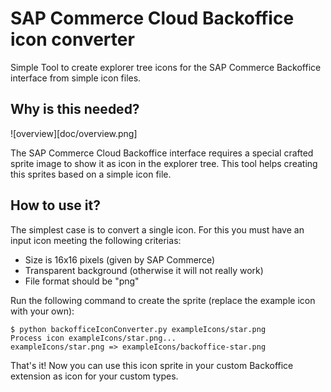 # SAP Commerce Cloud Backoffice icon converter

Simple Tool to create explorer tree icons for the SAP Commerce Backoffice
interface from simple icon files.

## Why is this needed?

![overview][doc/overview.png]

The SAP Commerce Cloud Backoffice interface requires a special crafted sprite
image to show it as icon in the explorer tree. This tool helps creating this
sprites based on a simple icon file.

## How to use it?

The simplest case is to convert a single icon. For this you must have an input
icon meeting the following criterias:

 - Size is 16x16 pixels (given by SAP Commerce)
 - Transparent background (otherwise it will not really work)
 - File format should be "png"

Run the following command to create the sprite (replace the example icon with
your own):

```
$ python backofficeIconConverter.py exampleIcons/star.png
Process icon exampleIcons/star.png...
exampleIcons/star.png => exampleIcons/backoffice-star.png
```

That's it! Now you can use this icon sprite in your custom Backoffice extension
as icon for your custom types.
